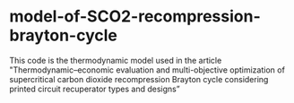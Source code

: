 # model-of-SCO2-recompression-brayton-cycle
This code is the thermodynamic model used in the article "Thermodynamic–economic evaluation and multi-objective optimization of supercritical carbon dioxide recompression Brayton cycle considering printed circuit recuperator types and designs”
